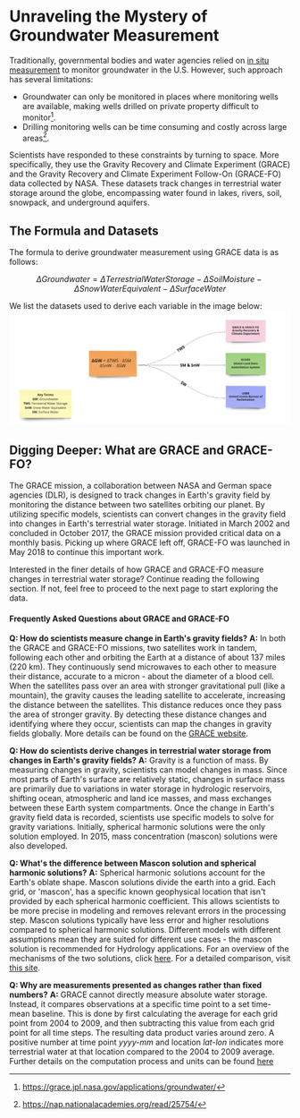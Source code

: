 #  Unraveling the Mystery of Groundwater Measurement

Traditionally, governmental bodies and water agencies relied on [in situ measurement](https://www.usgs.gov/faqs/how-can-i-find-depth-water-table-specific-location#:~:text=The%20most%20reliable%20method%20of,placing%20electric%20or%20acoustic%20probes.)  to monitor groundwater in the U.S. However, such approach has several limitations:
- Groundwater can only be monitored in places where monitoring wells are available, making wells drilled on private property difficult to monitor[^1].
- Drilling monitoring wells can be time consuming and costly across large areas[^2].


Scientists have responded to these constraints by turning to space. More specifically, they use the Gravity Recovery and Climate Experiment (GRACE) and the Gravity Recovery and Climate Experiment Follow-On (GRACE-FO) data collected by NASA. These datasets track changes in terrestrial water storage around the globe, encompassing water found in lakes, rivers, soil, snowpack, and underground aquifers.

## The Formula and Datasets

The formula to derive groundwater measurement using GRACE data is as follows:

$$
\Delta Groundwater = \Delta Terrestrial Water Storage - \Delta SoilMoisture - \Delta Snow Water Equivalent - \Delta Surface Water
$$

We list the datasets used to derive each variable in the image below:
<img src="https://github.com/uwescience/DSSG2023-Groundwater/blob/main/notebooks-and-markdowns/Formula.png">

## Digging Deeper: What are GRACE and GRACE-FO?

The GRACE mission, a collaboration between NASA and German space agencies (DLR), is designed to track changes in Earth's gravity field by monitoring the distance between two satellites orbiting our planet. By utilizing specific models, scientists can convert changes in the gravity field into changes in Earth's terrestrial water storage. Initiated in March 2002 and concluded in October 2017, the GRACE mission provided critical data on a monthly basis. Picking up where GRACE left off, GRACE-FO was launched in May 2018 to continue this important work.

Interested in the finer details of how GRACE and GRACE-FO measure changes in terrestrial water storage? Continue reading the following section. If not, feel free to proceed to the next page to start exploring the data.

#### Frequently Asked Questions about GRACE and GRACE-FO

**Q: How do scientists measure change in Earth's gravity fields?**
**A:** In both the GRACE and GRACE-FO missions, two satellites work in tandem, following each other and orbiting the Earth at a distance of about 137 miles (220 km). They continuously send microwaves to each other to measure their distance, accurate to a micron - about the diameter of a blood cell. When the satellites pass over an area with stronger gravitational pull (like a mountain), the gravity causes the leading satellite to accelerate, increasing the distance between the satellites. This distance reduces once they pass the area of stronger gravity. By detecting these distance changes and identifying where they occur, scientists can map the changes in gravity fields globally. More details can be found on the [GRACE website](https://grace.jpl.nasa.gov/mission/gravity-101/).

**Q: How do scientists derive changes in terrestrial water storage from changes in Earth's gravity fields?**
**A:** Gravity is a function of mass. By measuring changes in gravity, scientists can model changes in mass. Since most parts of Earth's surface are relatively static, changes in surface mass are primarily due to variations in water storage in hydrologic reservoirs, shifting ocean, atmospheric and land ice masses, and mass exchanges between these Earth system compartments. Once the change in Earth's gravity field data is recorded, scientists use specific models to solve for gravity variations. Initially, spherical harmonic solutions were the only solution employed. In 2015, mass concentration (mascon) solutions were also developed.

**Q: What's the difference between Mascon solution and spherical harmonic solutions?** 
**A:** Spherical harmonic solutions account for the Earth's oblate shape. Mascon solutions divide the earth into a grid. Each grid, or 'mascon', has a specific known geophysical location that isn't provided by each spherical harmonic coefficient. This allows scientists to be more precise in modeling and removes relevant errors in the processing step. Mascon solutions typically have less error and higher resolutions compared to spherical harmonic solutions. Different models with different assumptions mean they are suited for different use cases - the mascon solution is recommended for Hydrology applications. For an overview of the mechanisms of the two solutions, click [here](https://grace.jpl.nasa.gov/data/monthly-mass-grids/). For a detailed comparison, visit [this site](https://grace.jpl.nasa.gov/data/choosing-a-solution/).

**Q:  Why are measurements presented as changes rather than fixed numbers?**
**A:** GRACE cannot directly measure absolute water storage. Instead, it compares observations at a specific time point to a set time-mean baseline. This is done by first calculating the average for each grid point from 2004 to 2009, and then subtracting this value from each grid point for all time steps. The resulting data product varies around zero. A positive number at time point _yyyy-mm_ and location _lat-lon_ indicates more terrestrial water at that location compared to the 2004 to 2009 average. Further details on the computation process and units can be found [here](https://grace.jpl.nasa.gov/about/faq/)


[^1]: https://grace.jpl.nasa.gov/applications/groundwater/
[^2]: https://nap.nationalacademies.org/read/25754/
